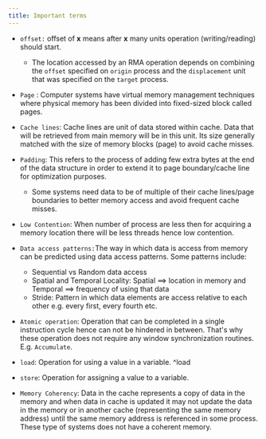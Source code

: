 ```yaml
---
title: Important terms
---
```

- `offset:` offset of **x** means after **x** many units operation (writing/reading) should start.
	- The location accessed by an RMA operation depends on combining the `offset` specified on `origin` process and the `displacement` unit that was specified on the `target` process.

- `Page` : Computer systems have virtual memory management techniques where physical memory has been divided into fixed-sized block called pages.

- `Cache lines`: Cache lines are unit of data stored within cache. Data that will be retrieved from main memory will be in this unit. Its size generally matched with the size of memory blocks (page) to avoid cache misses.

- `Padding`: This refers to the process of adding few extra bytes at the end of the data structure in order to extend it to page boundary/cache line for optimization purposes.
	- Some systems need data to be of multiple of their cache lines/page boundaries to better memory access and avoid frequent cache misses.

- `Low Contention`: When number of process are less then for acquiring a memory location there will be less threads hence low contention.

- `Data access patterns:`The way in which data is access from memory can be predicted using data access patterns. Some patterns include:
	- Sequential vs Random data access
	- Spatial and Temporal Locality: Spatial $\implies$ location in memory and Temporal $\implies$ frequency of using that data
	- Stride: Pattern in which data elements are access relative to each other e.g. every first, every fourth etc.
- `Atomic operation`: Operation that can be completed in a single instruction cycle hence can not be hindered in between. That's why these operation does not require any window synchronization routines. E.g. `Accumulate`.

- `load`: Operation for using a value in a variable. ^load
- `store`: Operation for assigning a value to a variable. 

- `Memory Coherency`: Data in the cache represents a copy of data in the memory and when data in cache is updated it may not update the data in the memory or in another cache (representing the same memory address) until the same memory address is referenced in some process. These type of systems does not have a coherent memory.